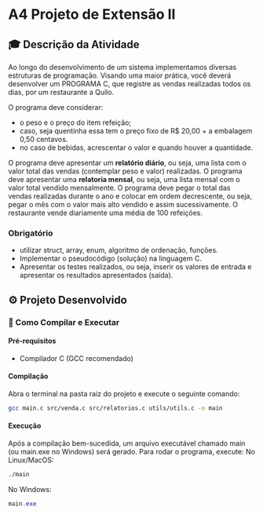 # A4 Projeto de Extensão II

## 🎓 Descrição da Atividade

Ao longo do desenvolvimento de um sistema implementamos diversas estruturas de programação. Visando uma maior prática, você deverá desenvolver um PROGRAMA C, que registre as vendas realizadas todos os dias, por um restaurante a Quilo.

O programa deve considerar:
- o peso e o preço do item refeição;
- caso, seja quentinha essa tem o preço fixo de R$ 20,00 + a embalagem 0,50 centavos.
- no caso de bebidas, acrescentar o valor e quando houver a quantidade.

O programa deve apresentar um **relatório diário**, ou seja, uma lista com o valor total das vendas (contemplar peso e valor) realizadas.
O programa deve apresentar uma **relatoria mensal**, ou seja, uma lista mensal com o valor total vendido mensalmente.
O programa deve pegar o total das vendas realizadas durante o ano e colocar em ordem decrescente, ou seja, pegar o mês com o valor mais alto vendido e assim sucessivamente.
O restaurante vende diariamente uma média de 100 refeições.

### Obrigatório

- utilizar struct, array, enum, algoritmo de ordenação, funções. 
- Implementar o pseudocódigo (solução) na linguagem C.
- Apresentar os testes realizados, ou seja, inserir os valores de entrada e apresentar os resultados apresentados (saída).

## ⚙️ Projeto Desenvolvido

<!-- ### 🏗️ Estrutura do Projeto

```
A4-ProjetoExtensao2/
├── include/
│   ├── utils.h          # Funções utilitárias e interface
│   ├── venda.h          # Estruturas e funções de vendas
│   └── relatorios.h     # Funções de relatórios
├── src/
│   ├── venda.c          # Implementação de vendas
│   └── relatorios.c     # Implementação de relatórios
├── utils/
│   └── utils.c          # Implementação de utilitários
├── main.c               # Arquivo principal
└── README.md           # Documentação do projeto
```

### 🎯 Funcionalidades Implementadas

#### 1. **Sistema de Vendas**
- ✅ Registro de vendas por tipo (Refeição a Quilo, Quentinha, Bebida)
- ✅ Cálculo automático de valores baseado em peso/quantidade
- ✅ Armazenamento em arrays estruturados

#### 2. **Sistema de Relatórios**
- ✅ **Relatório Diário**: Lista detalhada das vendas do dia
- ✅ **Relatório Mensal**: Consolidado de vendas por dia do mês
- ✅ **Relatório Anual**: Ranking dos meses em ordem decrescente de vendas

#### 3. **Interface do Usuário**
- ✅ Menu interativo colorido
- ✅ Limpeza automática do terminal
- ✅ Validação de entradas

### 🔧 Tecnologias e Conceitos Utilizados

| Conceito | Implementação | Arquivo |
|----------|---------------|---------|
| **Struct** | `Venda` para armazenar dados de vendas | `venda.h` |
| **Enum** | `TipoVenda` e `CorTexto` | `venda.h`, `utils.h` |
| **Arrays** | `vendasDiarias[]`, `totalVendasMes[]`, `totalVendasAno[]` | `venda.c` |
| **Algoritmo de Ordenação** | Bubble Sort para ranking anual | `venda.c` |
| **Funções** | Modularização em múltiplos arquivos | Todos os `.c` | -->

### 🚀 Como Compilar e Executar

#### Pré-requisitos
- Compilador C (GCC recomendado)

#### Compilação
Abra o terminal na pasta raiz do projeto e execute o seguinte comando:
```bash
gcc main.c src/venda.c src/relatorios.c utils/utils.c -o main
```

#### Execução
Após a compilação bem-sucedida, um arquivo executável chamado main (ou main.exe no Windows) será gerado. Para rodar o programa, execute:
No Linux/MacOS:
```bash
./main
```
No Windows:
```powershell
main.exe
```